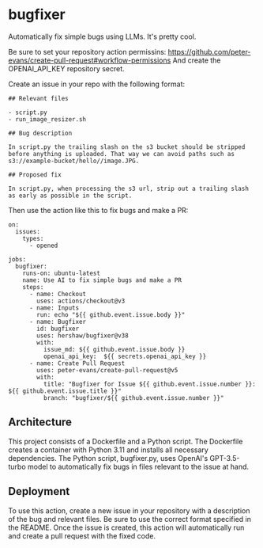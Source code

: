 # bugfixer

Automatically fix simple bugs using LLMs. It's pretty cool.

Be sure to set your repository action permissins: https://github.com/peter-evans/create-pull-request#workflow-permissions
And create the OPENAI_API_KEY repository secret.


Create an issue in your repo with the following format:

```
## Relevant files

- script.py
- run_image_resizer.sh

## Bug description

In script.py the trailing slash on the s3 bucket should be stripped
before anything is uploaded. That way we can avoid paths such as
s3://example-bucket/hello//image.JPG.

## Proposed fix

In script.py, when processing the s3 url, strip out a trailing slash
as early as possible in the script.
```

Then use the action like this to fix bugs and make a PR:

```
on:
  issues:
    types:
      - opened

jobs:
  bugfixer:
    runs-on: ubuntu-latest
    name: Use AI to fix simple bugs and make a PR
    steps:
      - name: Checkout
        uses: actions/checkout@v3
      - name: Inputs
        run: echo "${{ github.event.issue.body }}"
      - name: Bugfixer
        id: bugfixer
        uses: hershaw/bugfixer@v38
        with:
          issue_md: ${{ github.event.issue.body }}
          openai_api_key:  ${{ secrets.openai_api_key }}
      - name: Create Pull Request
        uses: peter-evans/create-pull-request@v5
        with:
          title: "Bugfixer for Issue ${{ github.event.issue.number }}: ${{ github.event.issue.title }}"
          branch: "bugfixer/${{ github.event.issue.number }}"
```

## Architecture

This project consists of a Dockerfile and a Python script. The Dockerfile creates a container with Python 3.11 and installs all necessary dependencies. The Python script, bugfixer.py, uses OpenAI's GPT-3.5-turbo model to automatically fix bugs in files relevant to the issue at hand.

## Deployment

To use this action, create a new issue in your repository with a description of the bug and relevant files. Be sure to use the correct format specified in the README. Once the issue is created, this action will automatically run and create a pull request with the fixed code.
